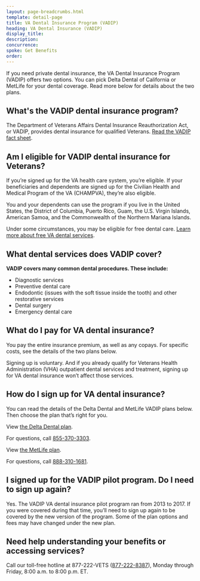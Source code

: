 ```yaml
---
layout: page-breadcrumbs.html
template: detail-page
title: VA Dental Insurance Program (VADIP)
heading: VA Dental Insurance (VADIP)
display_title: 
description: 
concurrence: 
spoke: Get Benefits
order:  
---
```


<div class="va-introtext">
  
If you need private dental insurance, the VA Dental Insurance Program (VADIP) 
offers two options. You can pick Delta Dental of California or MetLife for your dental coverage. 
Read more below for details about the two plans.

## What's the VADIP dental insurance program?

The Department of Veterans Affairs Dental Insurance Reauthorization Act, 
or VADIP, provides dental insurance for qualified Veterans. [Read the VADIP fact sheet](https://www.va.gov/HEALTHBENEFITS/resources/publications/IB10-580_VADIP_factsheet.pdf).

## Am I eligible for VADIP dental insurance for Veterans?

If you’re signed up for the VA health care system, you’re eligible. 
If your beneficiaries and dependents are signed up for the Civilian Health and Medical Program of the 
VA (CHAMPVA), they’re also eligible.

You and your dependents can use the program if you live in the United States, 
the District of Columbia, Puerto Rico, Guam, the U.S. Virgin Islands, American Samoa, 
and the Commonwealth of the Northern Mariana Islands.

Under some circumstances, you may be eligible for free dental care. [Learn more about free VA dental services](https://www.va.gov/DENTAL/index.asp).

## What dental services does VADIP cover?

**VADIP covers many common dental procedures. These include:**

-	Diagnostic services
-	Preventive dental care
-	Endodontic (issues with the soft tissue inside the tooth) and other restorative services
-	Dental surgery
-	Emergency dental care

## What do I pay for VA dental insurance?

You pay the entire insurance premium, as well as any copays. For specific costs, 
see the details of the two plans below. 

Signing up is voluntary. And if you already qualify for Veterans Health Administration (VHA) 
outpatient dental services and treatment, signing up for VA dental insurance won’t affect those services.

## How do I sign up for VA dental insurance?

You can read the details of the Delta Dental and MetLife VADIP plans below. 
Then choose the plan that’s right for you. 

View [the Delta Dental plan](https://feds.deltadentalins.com/vadip/).

For questions, call <a href="tel:+18553703303">855-370-3303</a>.

View [the MetLife plan](https://www.metlife.com/vadip/).

For questions, call <a href="tel:+18883101681">888-310-1681</a>.

## I signed up for the VADIP pilot program. Do I need to sign up again?

Yes. The VADIP VA dental insurance pilot program ran from 2013 to 2017. 
If you were covered during that time, you’ll need to sign up again to be covered by the new version 
of the program. Some of the plan options and fees may have changed under the new plan.

## Need help understanding your benefits or accessing services?

Call our toll-free hotline at 877-222-VETS (<a href="tel:+18772228387">877-222-8387</a>), Monday through Friday, 
8:00 a.m. to 8:00 p.m. ET.


